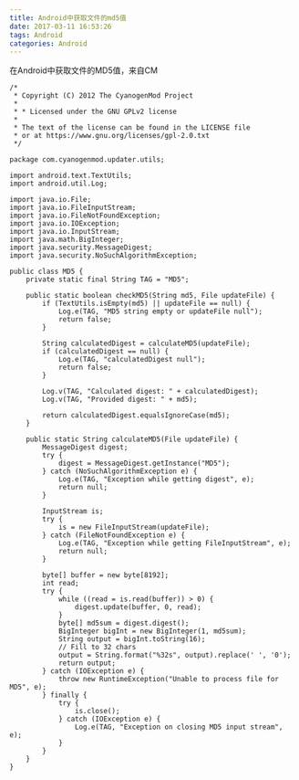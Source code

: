 ```yaml
---
title: Android中获取文件的md5值
date: 2017-03-11 16:53:26
tags: Android
categories: Android
---
```



在Android中获取文件的MD5值，来自CM


	/*
	 * Copyright (C) 2012 The CyanogenMod Project
	 *
	 * * Licensed under the GNU GPLv2 license
	 *
	 * The text of the license can be found in the LICENSE file
	 * or at https://www.gnu.org/licenses/gpl-2.0.txt
	 */
	
	package com.cyanogenmod.updater.utils;
	
	import android.text.TextUtils;
	import android.util.Log;
	
	import java.io.File;
	import java.io.FileInputStream;
	import java.io.FileNotFoundException;
	import java.io.IOException;
	import java.io.InputStream;
	import java.math.BigInteger;
	import java.security.MessageDigest;
	import java.security.NoSuchAlgorithmException;
	
	public class MD5 {
	    private static final String TAG = "MD5";
	
	    public static boolean checkMD5(String md5, File updateFile) {
	        if (TextUtils.isEmpty(md5) || updateFile == null) {
	            Log.e(TAG, "MD5 string empty or updateFile null");
	            return false;
	        }
	
	        String calculatedDigest = calculateMD5(updateFile);
	        if (calculatedDigest == null) {
	            Log.e(TAG, "calculatedDigest null");
	            return false;
	        }
	
	        Log.v(TAG, "Calculated digest: " + calculatedDigest);
	        Log.v(TAG, "Provided digest: " + md5);
	
	        return calculatedDigest.equalsIgnoreCase(md5);
	    }
	
	    public static String calculateMD5(File updateFile) {
	        MessageDigest digest;
	        try {
	            digest = MessageDigest.getInstance("MD5");
	        } catch (NoSuchAlgorithmException e) {
	            Log.e(TAG, "Exception while getting digest", e);
	            return null;
	        }
	
	        InputStream is;
	        try {
	            is = new FileInputStream(updateFile);
	        } catch (FileNotFoundException e) {
	            Log.e(TAG, "Exception while getting FileInputStream", e);
	            return null;
	        }
	
	        byte[] buffer = new byte[8192];
	        int read;
	        try {
	            while ((read = is.read(buffer)) > 0) {
	                digest.update(buffer, 0, read);
	            }
	            byte[] md5sum = digest.digest();
	            BigInteger bigInt = new BigInteger(1, md5sum);
	            String output = bigInt.toString(16);
	            // Fill to 32 chars
	            output = String.format("%32s", output).replace(' ', '0');
	            return output;
	        } catch (IOException e) {
	            throw new RuntimeException("Unable to process file for MD5", e);
	        } finally {
	            try {
	                is.close();
	            } catch (IOException e) {
	                Log.e(TAG, "Exception on closing MD5 input stream", e);
	            }
	        }
	    }
	}

